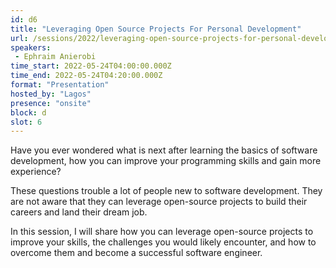 ```yaml
---
id: d6
title: "Leveraging Open Source Projects For Personal Development"
url: /sessions/2022/leveraging-open-source-projects-for-personal-development
speakers:
 - Ephraim Anierobi
time_start: 2022-05-24T04:00:00.000Z
time_end: 2022-05-24T04:20:00.000Z
format: "Presentation"
hosted_by: "Lagos"
presence: "onsite"
block: d
slot: 6
---
```


Have you ever wondered what is next after learning the basics of software development, how you can improve your programming skills and gain more experience?
 
 
 
 These questions trouble a lot of people new to software development. They are not aware that they can leverage open-source projects to build their careers and land their dream job.
 
 
 
 In this session, I will share how you can leverage open-source projects to improve your skills, the challenges you would likely encounter, and how to overcome them and become a successful software engineer.